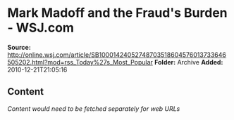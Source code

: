 # Mark Madoff and the Fraud's Burden - WSJ.com

**Source:** http://online.wsj.com/article/SB10001424052748703518604576013733646505202.html?mod=rss_Today%27s_Most_Popular
**Folder:** Archive
**Added:** 2010-12-21T21:05:16




## Content
*Content would need to be fetched separately for web URLs*

